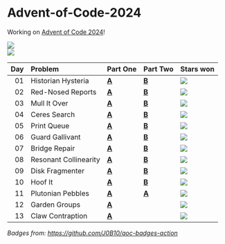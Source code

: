 # Advent-of-Code-2024

Working on [Advent of Code 2024](https://adventofcode.com/2024/)!

![](https://img.shields.io/badge/days%20completed-13-red)  
![](https://img.shields.io/badge/stars%20⭐-24-yellow)

| Day | Problem               | Part One              | Part Two             | Stars won                                            |
|----:|:----------------------|:----------------------|:---------------------|:------------------------------------------------------|
|  01 | Historian Hysteria    | [**A**](01/day1.sh)   | [**B**](01/day1.sh)  | ![](https://img.shields.io/badge/stars%20⭐-2-yellow) |
|  02 | Red-Nosed Reports     | [**A**](02/day2.sh)   | [**B**](02/day2.py)  | ![](https://img.shields.io/badge/stars%20⭐-2-yellow) |
|  03 | Mull It Over          | [**A**](03/day3.sh)   | [**B**](03/day3.sh)  | ![](https://img.shields.io/badge/stars%20⭐-2-yellow) |
|  04 | Ceres Search          | [**A**](04/day4.sh)   | [**B**](04/day4.py)  | ![](https://img.shields.io/badge/stars%20⭐-2-yellow) |
|  05 | Print Queue           | [**A**](05/day5.sh)   | [**B**](05/day5.py)  | ![](https://img.shields.io/badge/stars%20⭐-2-yellow) |
|  06 | Guard Gallivant       | [**A**](06/day6.sh)   | [**B**](06/day6b.sh) | ![](https://img.shields.io/badge/stars%20⭐-2-yellow) |
|  07 | Bridge Repair         | [**A**](07/day7.sh)   | [**B**](07/day7b.py) | ![](https://img.shields.io/badge/stars%20⭐-2-yellow) |
|  08 | Resonant Collinearity | [**A**](08/day8.sh)   | [**B**](08/day8b.sh) | ![](https://img.shields.io/badge/stars%20⭐-2-yellow) |
|  09 | Disk Fragmenter       | [**A**](09/day9.py)   | [**B**](09/day9b.py) | ![](https://img.shields.io/badge/stars%20⭐-2-yellow) |
|  10 | Hoof It               | [**A**](10/day10.py)  | [**B**](10/day10b.py)| ![](https://img.shields.io/badge/stars%20⭐-2-yellow) |
|  11 | Plutonian Pebbles     | [**A**](11/day11.py)  | [**A**](11/day11b.py)| ![](https://img.shields.io/badge/stars%20⭐-2-yellow) |
|  12 | Garden Groups         | [**A**](12/day12.sh)  |                      | ![](https://img.shields.io/badge/stars%20⭐-1-yellow) |
|  13 | Claw Contraption      | [**A**](13/day13.sh)  |                      | ![](https://img.shields.io/badge/stars%20⭐-1-yellow) |

*Badges from: https://github.com/J0B10/aoc-badges-action*
